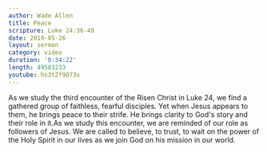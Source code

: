 ```yaml
---
author: Wade Allen
title: Peace
scripture: Luke 24:36-49
date: 2019-05-26
layout: sermon
category: video
duration: '0:34:22'
length: 49503233
youtube: hs3tZf9O73s
---
```


As we study the third encounter of the Risen Christ in Luke 24, we find a gathered group of faithless, fearful disciples. Yet when Jesus appears to them, he brings peace to their strife. He brings clarity to God's story and their role in it.As we study this encounter, we are reminded of our role as followers of Jesus. We are called to believe, to trust, to wait on the power of the Holy Spirit in our lives as we join God on his mission in our world.

